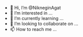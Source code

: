 - 👋 Hi, I’m @NikneginAgat
- 👀 I’m interested in ...
- 🌱 I’m currently learning ...
- 💞️ I’m looking to collaborate on ...
- 📫 How to reach me ...

<!---
NikneginAgat/NikneginAgat is a ✨ special ✨ repository because its `README.md` (this file) appears on your GitHub profile.
You can click the Preview link to take a look at your changes.
--->
